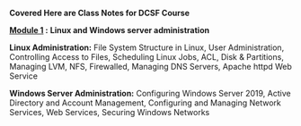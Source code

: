 **Covered Here are Class Notes for DCSF Course**

**[Module 1](https://github.com/pemtshering9920/DCFS2025-OSNotes/blob/main/operating_system.md) :** **Linux and Windows server administration** 

**Linux Administration:** File System Structure in Linux, User Administration, Controlling Access to Files, Scheduling Linux Jobs, ACL, Disk & Partitions, Managing LVM, NFS, Firewalled, Managing DNS Servers, Apache httpd Web Service

**Windows Server Administration:** Configuring Windows Server 2019, Active Directory and Account Management, Configuring and Managing Network Services, Web Services, Securing Windows Networks
